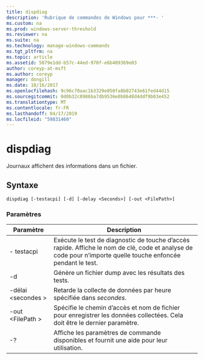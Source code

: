 ```yaml
---
title: dispdiag
description: 'Rubrique de commandes de Windows pour ***- '
ms.custom: na
ms.prod: windows-server-threshold
ms.reviewer: na
ms.suite: na
ms.technology: manage-windows-commands
ms.tgt_pltfrm: na
ms.topic: article
ms.assetid: 5079e1dd-b57c-44ed-970f-e6b409369e03
author: coreyp-at-msft
ms.author: coreyp
manager: dongill
ms.date: 10/16/2017
ms.openlocfilehash: 9c96c70aac1b3329e050fa8b02743e61fed44d15
ms.sourcegitcommit: 0d0b32c8986ba7db9536e0b8648d4ddf9b03e452
ms.translationtype: MT
ms.contentlocale: fr-FR
ms.lasthandoff: 04/17/2019
ms.locfileid: "59831460"
---
```

# <a name="dispdiag"></a>dispdiag



Journaux affichent des informations dans un fichier.

## <a name="syntax"></a>Syntaxe

```
dispdiag [-testacpi] [-d] [-delay <Seconds>] [-out <FilePath>]
```

### <a name="parameters"></a>Paramètres

|Paramètre|Description|
|---------|-----------|
|- testacpi|Exécute le test de diagnostic de touche d’accès rapide. Affiche le nom de clé, code et analyse de code pour n’importe quelle touche enfoncée pendant le test.|
|-d|Génère un fichier dump avec les résultats des tests.|
|-délai \<secondes >|Retarde la collecte de données par heure spécifiée dans *secondes*.|
|-out \<FilePath >|Spécifie le chemin d’accès et nom de fichier pour enregistrer les données collectées. Cela doit être le dernier paramètre.|
|-?|Affiche les paramètres de commande disponibles et fournit une aide pour leur utilisation.|